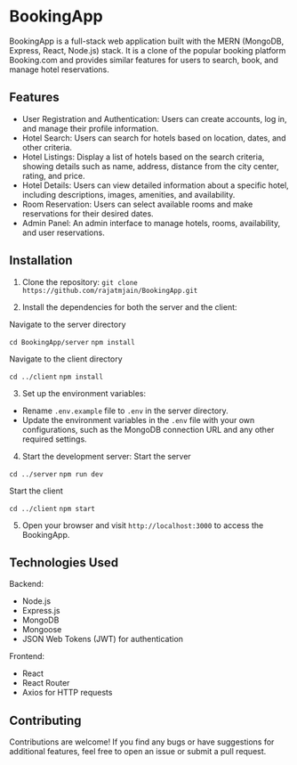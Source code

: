 # BookingApp

BookingApp is a full-stack web application built with the MERN (MongoDB, Express, React, Node.js) stack. It is a clone of the popular booking platform Booking.com and provides similar features for users to search, book, and manage hotel reservations.

## Features

- User Registration and Authentication: Users can create accounts, log in, and manage their profile information.
- Hotel Search: Users can search for hotels based on location, dates, and other criteria.
- Hotel Listings: Display a list of hotels based on the search criteria, showing details such as name, address, distance from the city center, rating, and price.
- Hotel Details: Users can view detailed information about a specific hotel, including descriptions, images, amenities, and availability.
- Room Reservation: Users can select available rooms and make reservations for their desired dates.
- Admin Panel: An admin interface to manage hotels, rooms, availability, and user reservations.

## Installation

1. Clone the repository:
   `git clone https://github.com/rajatmjain/BookingApp.git`

2. Install the dependencies for both the server and the client:

Navigate to the server directory

`cd BookingApp/server`
`npm install`

Navigate to the client directory

`cd ../client`
`npm install`

3. Set up the environment variables:

- Rename `.env.example` file to `.env` in the server directory.
- Update the environment variables in the `.env` file with your own configurations, such as the MongoDB connection URL and any other required settings.

4. Start the development server:
   Start the server

`cd ../server`
`npm run dev`

Start the client

`cd ../client`
`npm start`

5. Open your browser and visit `http://localhost:3000` to access the BookingApp.

## Technologies Used

Backend:

- Node.js
- Express.js
- MongoDB
- Mongoose
- JSON Web Tokens (JWT) for authentication

Frontend:

- React
- React Router
- Axios for HTTP requests

## Contributing

Contributions are welcome! If you find any bugs or have suggestions for additional features, feel free to open an issue or submit a pull request.

